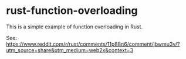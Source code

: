 # rust-function-overloading

This is a simple example of function overloading in Rust.

See: https://www.reddit.com/r/rust/comments/11p88n6/comment/jbwmu3v/?utm_source=share&utm_medium=web2x&context=3
